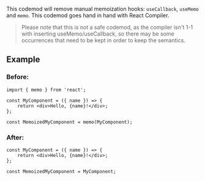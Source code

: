 

This codemod will remove manual memoization hooks: `useCallback`, `useMemo` and `memo`. This codemod goes hand in hand with React Compiler.

> Please note that this is not a safe codemod, as the compiler isn't 1-1 with inserting useMemo/useCallback, so there may be some occurrences that need to be kept in order to keep the semantics.

## Example

### Before:

```tsx
import { memo } from 'react';

const MyComponent = ({ name }) => {
	return <div>Hello, {name}!</div>;
};
	  
const MemoizedMyComponent = memo(MyComponent);
```

### After:

```tsx
const MyComponent = ({ name }) => {
	return <div>Hello, {name}!</div>;
};

const MemoizedMyComponent = MyComponent;
```